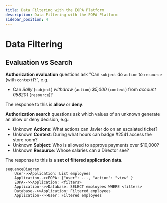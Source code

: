 ```yaml
---
title: Data Filtering with the EOPA Platform
description: Data Filtering with the EOPA Platform
sidebar_position: 4
---
```



# Data Filtering


## Evaluation vs Search

**Authorization evaluation** questions ask "Can `subject` do `action` to `resource` (with `context`)?", e.g.

- Can _Sally_ (`subject`) _withdraw_ (`action`) _$5,000_ (`context`) from _account 058201_ (`resource`)?

The response to this is **allow** or **deny**.

**Authorization search** questions ask which values of an unknown generate an allow or deny decision, e.g.:

- Unknown **Actions**: What actions can Javier do on an escalated ticket?
- Unknown **Context**: During what hours can badge #2541 access the store room?
- Unknown **Subject**: Who is allowed to approve payments over $10,000?
- Unknown **Resource**: Whose salaries can a Director see?

The response to this is a **set of filtered application data**.

```mermaid
sequenceDiagram
    User->>Application: List employees
    Application-->>EOPA: {"user": ..., "action": "view" }
    EOPA-->>Application: <filters>
    Application-->>Database: SELECT employees WHERE <filters>
    Database-->>Application: Filtered employees
    Application-->>User: Filtered employees
```
